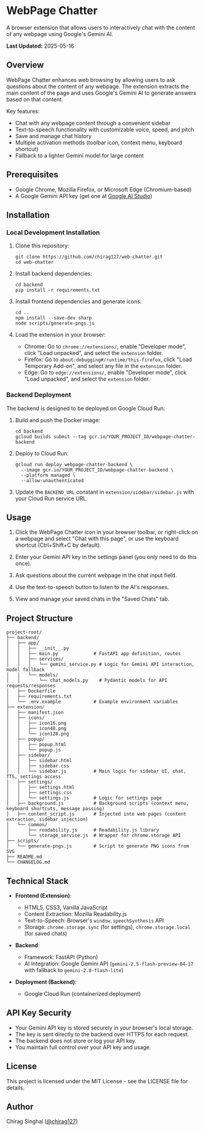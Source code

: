 # WebPage Chatter

A browser extension that allows users to interactively chat with the content of any webpage using Google's Gemini AI.

**Last Updated:** 2025-05-16

## Overview

WebPage Chatter enhances web browsing by allowing users to ask questions about the content of any webpage. The extension extracts the main content of the page and uses Google's Gemini AI to generate answers based on that content.

Key features:

-   Chat with any webpage content through a convenient sidebar
-   Text-to-speech functionality with customizable voice, speed, and pitch
-   Save and manage chat history
-   Multiple activation methods (toolbar icon, context menu, keyboard shortcut)
-   Fallback to a lighter Gemini model for large content

## Prerequisites

-   Google Chrome, Mozilla Firefox, or Microsoft Edge (Chromium-based)
-   A Google Gemini API key (get one at [Google AI Studio](https://ai.google.dev/))

## Installation

### Local Development Installation

1. Clone this repository:

    ```
    git clone https://github.com/chirag127/web-chatter.git
    cd web-chatter
    ```

2. Install backend dependencies:

    ```
    cd backend
    pip install -r requirements.txt
    ```

3. Install frontend dependencies and generate icons:

    ```
    cd ..
    npm install --save-dev sharp
    node scripts/generate-pngs.js
    ```

4. Load the extension in your browser:
    - Chrome: Go to `chrome://extensions/`, enable "Developer mode", click "Load unpacked", and select the `extension` folder.
    - Firefox: Go to `about:debugging#/runtime/this-firefox`, click "Load Temporary Add-on", and select any file in the `extension` folder.
    - Edge: Go to `edge://extensions/`, enable "Developer mode", click "Load unpacked", and select the `extension` folder.

### Backend Deployment

The backend is designed to be deployed on Google Cloud Run:

1. Build and push the Docker image:

    ```
    cd backend
    gcloud builds submit --tag gcr.io/YOUR_PROJECT_ID/webpage-chatter-backend
    ```

2. Deploy to Cloud Run:

    ```
    gcloud run deploy webpage-chatter-backend \
      --image gcr.io/YOUR_PROJECT_ID/webpage-chatter-backend \
      --platform managed \
      --allow-unauthenticated
    ```

3. Update the `BACKEND_URL` constant in `extension/sidebar/sidebar.js` with your Cloud Run service URL.

## Usage

1. Click the WebPage Chatter icon in your browser toolbar, or right-click on a webpage and select "Chat with this page", or use the keyboard shortcut (Ctrl+Shift+C by default).

2. Enter your Gemini API key in the settings panel (you only need to do this once).

3. Ask questions about the current webpage in the chat input field.

4. Use the text-to-speech button to listen to the AI's responses.

5. View and manage your saved chats in the "Saved Chats" tab.

## Project Structure

```
project-root/
├── backend/
│   ├── app/
│   │   ├── __init__.py
│   │   ├── main.py             # FastAPI app definition, routes
│   │   ├── services/
│   │   │   └── gemini_service.py # Logic for Gemini API interaction, model fallback
│   │   └── models/
│   │       └── chat_models.py    # Pydantic models for API requests/responses
│   ├── Dockerfile
│   ├── requirements.txt
│   └── .env.example            # Example environment variables
├── extension/
│   ├── manifest.json
│   ├── icons/
│   │   ├── icon16.png
│   │   ├── icon48.png
│   │   └── icon128.png
│   ├── popup/
│   │   ├── popup.html
│   │   └── popup.js
│   ├── sidebar/
│   │   ├── sidebar.html
│   │   ├── sidebar.css
│   │   └── sidebar.js          # Main logic for sidebar UI, chat, TTS, settings access
│   ├── settings/
│   │   ├── settings.html
│   │   ├── settings.css
│   │   └── settings.js         # Logic for settings page
│   ├── background.js           # Background scripts (context menu, keyboard shortcuts, message passing)
│   ├── content_script.js       # Injected into web pages (content extraction, sidebar injection)
│   └── common/
│       ├── readability.js      # Readability.js library
│       └── storage_service.js  # Wrapper for chrome.storage API
├── scripts/
│   └── generate-pngs.js        # Script to generate PNG icons from SVG
├── README.md
└── CHANGELOG.md
```

## Technical Stack

-   **Frontend (Extension)**:

    -   HTML5, CSS3, Vanilla JavaScript
    -   Content Extraction: Mozilla Readability.js
    -   Text-to-Speech: Browser's `window.speechSynthesis` API
    -   Storage: `chrome.storage.sync` (for settings), `chrome.storage.local` (for saved chats)

-   **Backend**:

    -   Framework: FastAPI (Python)
    -   AI Integration: Google Gemini API (`gemini-2.5-flash-preview-04-17` with fallback to `gemini-2.0-flash-lite`)

-   **Deployment (Backend)**:
    -   Google Cloud Run (containerized deployment)

## API Key Security

-   Your Gemini API key is stored securely in your browser's local storage.
-   The key is sent directly to the backend over HTTPS for each request.
-   The backend does not store or log your API key.
-   You maintain full control over your API key and usage.

## License

This project is licensed under the MIT License - see the LICENSE file for details.

## Author

Chirag Singhal ([@chirag127](https://github.com/chirag127))
